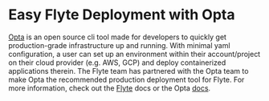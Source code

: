 # Easy Flyte Deployment with Opta
[Opta](https://github.com/run-x/opta) is an open source cli tool made for developers to quickly get production-grade 
infrastructure up and running. With minimal yaml configuration, a user can set up an environment within their 
account/project on their cloud provider (e.g. AWS, GCP) and deploy containerized applications therein.
The Flyte team has partnered with the Opta team to make Opta the recommended production deployment tool for Flyte. 
For more information, check out the [Flyte](https://docs.flyte.org/projects/cookbook/en/latest/auto/deployment/cluster/productionize_cluster.html)
docs or the Opta [docs](https://docs.opta.dev/).

